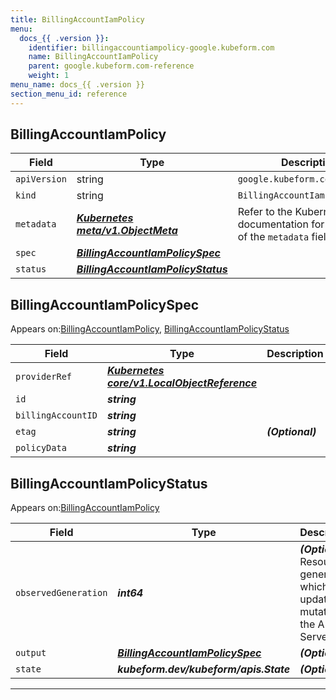 ```yaml
---
title: BillingAccountIamPolicy
menu:
  docs_{{ .version }}:
    identifier: billingaccountiampolicy-google.kubeform.com
    name: BillingAccountIamPolicy
    parent: google.kubeform.com-reference
    weight: 1
menu_name: docs_{{ .version }}
section_menu_id: reference
---
```


## BillingAccountIamPolicy
| Field | Type | Description |
| ------ | ----- | ----------- |
| `apiVersion` | string | `google.kubeform.com/v1alpha1` |
|    `kind` | string | `BillingAccountIamPolicy` |
| `metadata` | ***[Kubernetes meta/v1.ObjectMeta](https://kubernetes.io/docs/reference/generated/kubernetes-api/v1.13/#objectmeta-v1-meta)***|Refer to the Kubernetes API documentation for the fields of the `metadata` field.|
| `spec` | ***[BillingAccountIamPolicySpec](#BillingAccountIamPolicySpec)***||
| `status` | ***[BillingAccountIamPolicyStatus](#BillingAccountIamPolicyStatus)***||
## BillingAccountIamPolicySpec

Appears on:[BillingAccountIamPolicy](#BillingAccountIamPolicy), [BillingAccountIamPolicyStatus](#BillingAccountIamPolicyStatus)

| Field | Type | Description |
| ------ | ----- | ----------- |
| `providerRef` | ***[Kubernetes core/v1.LocalObjectReference](https://kubernetes.io/docs/reference/generated/kubernetes-api/v1.13/#localobjectreference-v1-core)***||
| `id` | ***string***||
| `billingAccountID` | ***string***||
| `etag` | ***string***| ***(Optional)*** |
| `policyData` | ***string***||
## BillingAccountIamPolicyStatus

Appears on:[BillingAccountIamPolicy](#BillingAccountIamPolicy)

| Field | Type | Description |
| ------ | ----- | ----------- |
| `observedGeneration` | ***int64***| ***(Optional)*** Resource generation, which is updated on mutation by the API Server.|
| `output` | ***[BillingAccountIamPolicySpec](#BillingAccountIamPolicySpec)***| ***(Optional)*** |
| `state` | ***kubeform.dev/kubeform/apis.State***| ***(Optional)*** |
---
